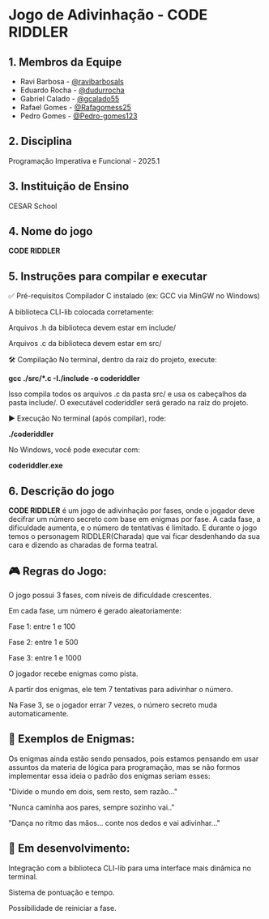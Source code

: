 # Jogo de Adivinhação - CODE RIDDLER

## 1. Membros da Equipe
- Ravi Barbosa - [@ravibarbosals](https://github.com/ravibarbosals)
- Eduardo Rocha - [@dudurrocha](https://github.com/dudurrocha) 
- Gabriel Calado - [@gcalado55](https://github.com/gcalado55) 
- Rafael Gomes - [@Rafagomess25](https://github.com/Rafagomess25)
- Pedro Gomes - [@Pedro-gomes123](https://github.com/Pedro-gomes123)

## 2. Disciplina
Programação Imperativa e Funcional - 2025.1

## 3. Instituição de Ensino
CESAR School

## 4. Nome do jogo
**CODE RIDDLER**

## 5. Instruções para compilar e executar

✅ Pré-requisitos
Compilador C instalado (ex: GCC via MinGW no Windows)

A biblioteca CLI-lib colocada corretamente:

Arquivos .h da biblioteca devem estar em include/

Arquivos .c da biblioteca devem estar em src/

🛠️ Compilação
No terminal, dentro da raiz do projeto, execute:

**gcc ./src/*.c -I./include -o coderiddler**

Isso compila todos os arquivos .c da pasta src/ e usa os cabeçalhos da pasta include/.
O executável coderiddler será gerado na raiz do projeto.

▶️ Execução
No terminal (após compilar), rode:

**./coderiddler**

No Windows, você pode executar com:

**coderiddler.exe**

## 6. Descrição do jogo
**CODE RIDDLER** é um jogo de adivinhação por fases, onde o jogador deve decifrar um número secreto com base em enigmas por fase. A cada fase, a dificuldade aumenta, e o número de tentativas é limitado. E durante o jogo temos o personagem RIDDLER(Charada) que vai ficar desdenhando da sua cara e dizendo as charadas de forma teatral.

## 🎮 Regras do Jogo:
O jogo possui 3 fases, com níveis de dificuldade crescentes.

Em cada fase, um número é gerado aleatoriamente:

Fase 1: entre 1 e 100

Fase 2: entre 1 e 500

Fase 3: entre 1 e 1000

O jogador recebe enigmas como pista.

A partir dos enigmas, ele tem 7 tentativas para adivinhar o número.

Na Fase 3, se o jogador errar 7 vezes, o número secreto muda automaticamente.


## 🧠 Exemplos de Enigmas:
Os enigmas ainda estão sendo pensados, pois estamos pensando em usar assuntos da materia de lógica para programação, mas se não formos implementar essa ideia o padrão dos enigmas seriam esses:

"Divide o mundo em dois, sem resto, sem razão..."

"Nunca caminha aos pares, sempre sozinho vai.."

"Dança no ritmo das mãos... conte nos dedos e vai adivinhar..."


## 🚧 Em desenvolvimento:
Integração com a biblioteca CLI-lib para uma interface mais dinâmica no terminal.

Sistema de pontuação e tempo.

Possibilidade de reiniciar a fase.
